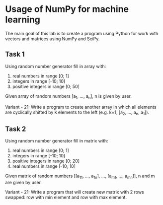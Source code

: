# Usage of NumPy for machine learning

The main goal of this lab is to create a program using Python for work with vectors and matrices using NumPy and SciPy.

## Task 1

Using random number generator fill in array with:
1. real numbers in range [0; 1]
2. integers in range [-10; 10]
3. positive integers in range [0; 50]

Given array of random numbers [a<sub>1</sub>, ..., a<sub>n</sub>], n is given by user.

Variant - 21: Write a program to create another array in which all elements are cyclically shifted by k elements to the left (e.g. k=1, [a<sub>2</sub>, ..., a<sub>n</sub>, a<sub>1</sub>]).

## Task 2

Using random number generator fill in matrix with:
1. real numbers in range [0; 1]
2. integers in range [-10; 10]
3. positive integers in range [0; 20]
4. real numbers in range [-10; 10]

Given matrix of random numbers [[а<sub>11</sub>, ..., a<sub>1n</sub>], ..., [а<sub>m1</sub>, ..., a<sub>mn</sub>]], n and m are given by user.

Variant - 21: Write a program that will create new matrix with 2 rows swapped: row with min element and row with max element.


